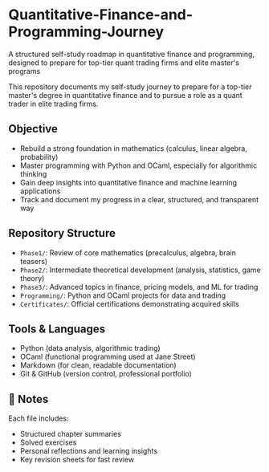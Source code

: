 # Quantitative-Finance-and-Programming-Journey
A structured self-study roadmap in quantitative finance and programming, designed to prepare for top-tier quant trading firms and elite master's programs

This repository documents my self-study journey to prepare for a top-tier master's degree in quantitative finance and to pursue a role as a quant trader in elite trading firms.

## Objective

- Rebuild a strong foundation in mathematics (calculus, linear algebra, probability)
- Master programming with Python and OCaml, especially for algorithmic thinking
- Gain deep insights into quantitative finance and machine learning applications
- Track and document my progress in a clear, structured, and transparent way

## Repository Structure

- `Phase1/`: Review of core mathematics (precalculus, algebra, brain teasers)
- `Phase2/`: Intermediate theoretical development (analysis, statistics, game theory)
- `Phase3/`: Advanced topics in finance, pricing models, and ML for trading
- `Programming/`: Python and OCaml projects for data and trading
- `Certificates/`: Official certifications demonstrating acquired skills

## Tools & Languages

- Python (data analysis, algorithmic trading)
- OCaml (functional programming used at Jane Street)
- Markdown (for clean, readable documentation)
- Git & GitHub (version control, professional portfolio)

## 📌 Notes

Each file includes:
- Structured chapter summaries
- Solved exercises
- Personal reflections and learning insights
- Key revision sheets for fast review
```
